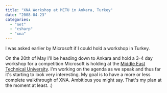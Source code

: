 ```yaml
---
title: "XNA Workshop at METU in Ankara, Turkey"
date: "2008-04-23"
categories: 
  - "net"
  - "csharp"
  - "xna"
---
```


I was asked earlier by Microsoft if I could hold a workshop in Turkey.

On the 20th of May I'll be heading down to Ankara and hold a 3-4 day workshop for a competition Microsoft is holding at the [Middle East Technical University](http://www.metu.edu.tr). I'm working on the agenda as we speak and thus far it's starting to look very interesting. My goal is to have a more or less complete walkthrough of XNA. Ambitious you might say. That's my plan at the moment at least. :)
